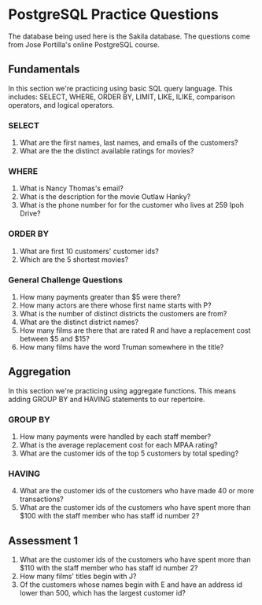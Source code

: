 # PostgreSQL Practice Questions
The database being used here is the Sakila database. The questions come from
Jose Portilla's online PostgreSQL course.

## Fundamentals
In this section we're practicing using basic SQL query language. This includes:
SELECT, WHERE, ORDER BY, LIMIT, LIKE, ILIKE, comparison operators, and logical
operators.
### SELECT
1. What are the first names, last names, and emails of the customers?
2. What are the the distinct available ratings for movies?

### WHERE
1. What is Nancy Thomas's email?
2. What is the description for the movie Outlaw Hanky?
3. What is the phone number for for the customer who lives at 259 Ipoh Drive?

### ORDER BY
1. What are first 10 customers' customer ids?
2. Which are the 5 shortest movies?

### General Challenge Questions
1. How many payments greater than $5 were there?
2. How many actors are there whose first name starts with P?
3. What is the number of distinct districts the customers are from?
4. What are the distinct district names?
5. How many films are there that are rated R and have a replacement cost 
between $5 and $15?
6. How many films have the word Truman somewhere in the title?

## Aggregation
In this section we're practicing using aggregate functions. This means adding 
GROUP BY and HAVING statements to our repertoire.
### GROUP BY
1. How many payments were handled by each staff member?
2. What is the average replacement cost for each MPAA rating?
3. What are the customer ids of the top 5 customers by total speding?
### HAVING
4. What are the customer ids of the customers who have made 40 or more 
transactions?
5. What are the customer ids of the customers who have spent more than $100 
with the staff member who has staff id number 2?

## Assessment 1
1. What are the customer ids of the customers who have spent more than $110 
with the staff member who has staff id number 2?
2. How many films' titles begin with J?
3. Of the customers whose names begin with E and have an address id lower than
500, which has the largest customer id?
